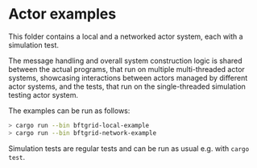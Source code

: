 # Actor examples

This folder contains a local and a networked actor system, each with a simulation test.

The message handling and overall system construction logic is shared between the actual programs,
that run on multiple multi-threaded actor systems, showcasing interactions between actors managed
by different actor systems, and the tests, that run on the single-threaded simulation testing actor
system.

The examples can be run as follows:

```bash
> cargo run --bin bftgrid-local-example
> cargo run --bin bftgrid-network-example
```

Simulation tests are regular tests and can be run as usual e.g. with `cargo test`.
